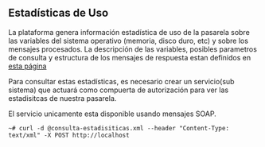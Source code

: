 ## Estadísticas de Uso

La plataforma genera información estadística de uso de la pasarela sobre las variables del sistema operativo (memoria, disco duro, etc) y sobre los mensajes procesados. La descripción de las variables, posibles parametros de consulta y estructura de los mensajes de respuesta estan definidos en [esta página](https://github.com/nordic-institute/X-Road/blob/6.22.0/doc/OperationalMonitoring/Protocols/pr-opmon_x-road_operational_monitoring_protocol_Y-1096-2.md)

Para consultar estas estadísticas, es necesario crear un servicio(sub sistema) que actuará como compuerta de autorización para ver las estadisitcas de nuestra pasarela.  

El servicio unicamente esta disponible usando mensajes SOAP.
```
~# curl -d @consulta-estadisiticas.xml --header "Content-Type: text/xml" -X POST http://localhost
```
